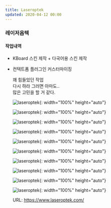 ```yaml
---
title: Laseroptek
updated: 2020-04-12 00:00
---
```


### 레이저옵텍
  
#### 작업내역
- KBoard 스킨 제작 + 다국어용 스킨 제작
- 컨텍트폼 플러그인 커스터마이징
  
	꽤 힘들었던 작업  
	다시 하라 그러면 아마도..  
	많은 고민을 할 거 같다.  
  
	![laseroptek](https://github.com/project0210/project0210.github.io/blob/master/_posts/images/laseroptek/001.png?raw=true){: width="100%" height="auto"}
  
	![laseroptek](https://github.com/project0210/project0210.github.io/blob/master/_posts/images/laseroptek/002.png?raw=true){: width="100%" height="auto"}
  
	![laseroptek](https://github.com/project0210/project0210.github.io/blob/master/_posts/images/laseroptek/003.png?raw=true){: width="100%" height="auto"}
  
	![laseroptek](https://github.com/project0210/project0210.github.io/blob/master/_posts/images/laseroptek/003-1.png?raw=true){: width="100%" height="auto"}
  
	![laseroptek](https://github.com/project0210/project0210.github.io/blob/master/_posts/images/laseroptek/004.png?raw=true){: width="100%" height="auto"}
  
	![laseroptek](https://github.com/project0210/project0210.github.io/blob/master/_posts/images/laseroptek/005.png?raw=true){: width="100%" height="auto"}
  
	![laseroptek](https://github.com/project0210/project0210.github.io/blob/master/_posts/images/laseroptek/006.png?raw=true){: width="100%" height="auto"}
  
	![laseroptek](https://github.com/project0210/project0210.github.io/blob/master/_posts/images/laseroptek/007.png?raw=true){: width="100%" height="auto"}
  
	![laseroptek](https://github.com/project0210/project0210.github.io/blob/master/_posts/images/laseroptek/008.png?raw=true){: width="100%" height="auto"}
  
	![laseroptek](https://github.com/project0210/project0210.github.io/blob/master/_posts/images/laseroptek/009.png?raw=true){: width="100%" height="auto"}
  
	URL: https://www.laseroptek.com/